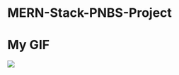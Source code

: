 # MERN-Stack-PNBS-Project

# My GIF
![](https://github.com/NarayanPote/MERN-Stack-PNBS-Project/blob/master/ezgif.com-gif-maker%20(1).gif)
